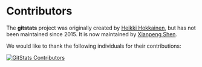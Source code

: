 # Contributors

The **gitstats** project was originally created by [Heikki Hokkainen](https://github.com/hoxu), but has not been maintained since 2015. It is now maintained by [Xianpeng Shen](https://github.com/shenxianpeng).

We would like to thank the following individuals for their contributions:

[![GitStats Contributors](https://contrib.rocks/image?repo=shenxianpeng/gitstats)](https://github.com/shenxianpeng/gitstats/graphs/contributors)
